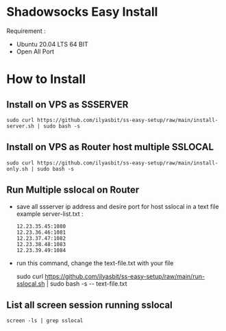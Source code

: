 # Shadowsocks Easy Install

Requirement :

- Ubuntu 20.04 LTS 64 BIT
- Open All Port

# How to Install

## Install on VPS as SSSERVER

    sudo curl https://github.com/ilyasbit/ss-easy-setup/raw/main/install-server.sh | sudo bash -s

## Install on VPS as Router host multiple SSLOCAL

    sudo curl https://github.com/ilyasbit/ss-easy-setup/raw/main/install-only.sh | sudo bash -s

## Run Multiple sslocal on Router

- save all ssserver ip address and desire port for host sslocal in a text file
  example server-list.txt :

      12.23.35.45:1080
      12.23.36.46:1081
      12.23.37.47:1082
      12.23.38.48:1083
      12.23.39.49:1084

- run this command, change the text-file.txt with your file

  sudo curl https://github.com/ilyasbit/ss-easy-setup/raw/main/run-sslocal.sh | sudo bash -s -- text-file.txt

## List all screen session running sslocal

    screen -ls | grep sslocal
